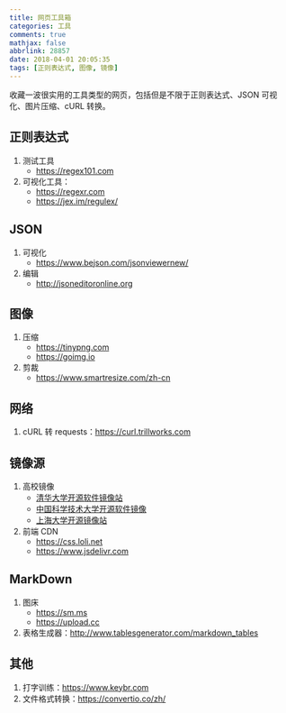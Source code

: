 ```yaml
---
title: 网页工具箱
categories: 工具
comments: true
mathjax: false
abbrlink: 28857
date: 2018-04-01 20:05:35
tags: [正则表达式, 图像, 镜像]
---
```


收藏一波很实用的工具类型的网页，包括但是不限于正则表达式、JSON 可视化、图片压缩、cURL 转换。

<!--more-->

## 正则表达式

1. 测试工具
    - <https://regex101.com>
2. 可视化工具：
    - <https://regexr.com>
    - <https://jex.im/regulex/>

## JSON

1. 可视化
    - <https://www.bejson.com/jsonviewernew/>
2. 编辑
    - <http://jsoneditoronline.org>

## 图像

1. 压缩
    - <https://tinypng.com>
    - <https://goimg.io>
2. 剪裁
    - <https://www.smartresize.com/zh-cn>

## 网络

1. cURL 转 requests：<https://curl.trillworks.com>

## 镜像源

1. 高校镜像
    - [清华大学开源软件镜像站](https://mirrors.tuna.tsinghua.edu.cn)
    - [中国科学技术大学开源软件镜像](http://mirrors.ustc.edu.cn)
    - [上海大学开源镜像站](https://mirrors.shu.edu.cn)
2. 前端 CDN
    - <https://css.loli.net>
    - <https://www.jsdelivr.com>

## MarkDown

1. 图床
    - <https://sm.ms>
    - <https://upload.cc>
2. 表格生成器：<http://www.tablesgenerator.com/markdown_tables>

## 其他

1. 打字训练：<https://www.keybr.com>
2. 文件格式转换：<https://convertio.co/zh/>
